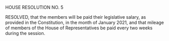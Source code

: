   

HOUSE RESOLUTION NO. 5

 

RESOLVED, that the members will be paid their legislative salary, as provided in the Constitution, in the month of January 2021, and that mileage of members of the House of Representatives be paid every two weeks during the session. 


